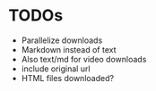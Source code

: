 # TODOs

- Parallelize downloads
- Markdown instead of text
- Also text/md for video downloads
- include original url
- HTML files downloaded?
